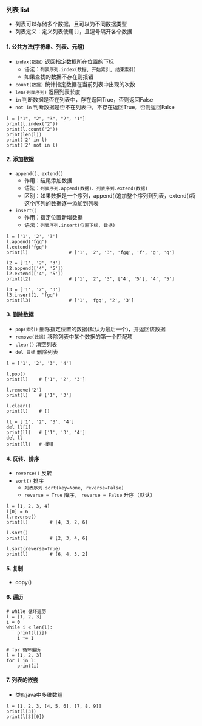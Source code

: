 ### 列表 list 
* 列表可以存储多个数据，且可以为不同数据类型
* 列表定义：定义列表使⽤`[]`，且逗号隔开各个数据

#### 1. 公共方法(字符串、列表、元组)
* `index(数据)` 返回指定数据所在位置的下标
  * 语法：`列表序列.index(数据, 开始索引, 结束索引)`
  * 如果查找的数据不存在则报错
* `count(数据)`   统计指定数据在当前列表中出现的次数
* `len(列表序列)`  返回列表⻓度
* `in`      判断数据是否在列表中，存在返回True，否则返回False
* `not in`  判断数据是否不在列表中，不存在返回True，否则返回False

```
l = ["1", "2", "3", "2", "1"]
print(l.index("2"))
print(l.count("2"))
print(len(l))
print('2' in l)
print('2' not in l)
```

#### 2. 添加数据
* `append()、extend()`
  * 作⽤：结尾添加数据
  * 语法：`列表序列.append(数据)、列表序列.extend(数据)`
  * 区别：如果数据是⼀个序列，append()追加整个序列到列表，extend()将这个序列的数据逐⼀添加到列表
* `insert()`
  * 作⽤：指定位置新增数据
  * 语法：`列表序列.insert(位置下标, 数据)`

```
l = ['1', '2', '3']
l.append('fgq')
l.extend('fgq')
print(l)               # ['1', '2', '3', 'fgq', 'f', 'g', 'q']

l2 = ['1', '2', '3']
l2.append(['4', '5'])
l2.extend(['4', '5'])
print(l2)              # ['1', '2', '3', ['4', '5'], '4', '5']

l3 = ['1', '2', '3']
l3.insert(1, 'fgq')
print(l3)              # ['1', 'fgq', '2', '3']
```


#### 3. 删除数据
* `pop(索引)`     删除指定位置的数据(默认为最后⼀个)，并返回该数据
* `remove(数据)`  移除列表中某个数据的第⼀个匹配项
* `clear()`      清空列表
* `del 目标`      删除列表

```
l = ['1', '2', '3', '4']

l.pop()
print(l)    # ['1', '2', '3']

l.remove('2')
print(l)    # ['1', '3']

l.clear()
print(l)    # []

ll = ['1', '2', '3', '4']
del ll[1]
print(ll)   # ['1', '3', '4']
del ll
print(ll)   # 报错
```


#### 4. 反转、排序
* `reverse()`   反转
* `sort()`      排序
  * `列表序列.sort(key=None, reverse=False)`
  * `reverse = True` 降序， `reverse = False` 升序（默认）
  
```
l = [1, 2, 3, 4]
l[0] = 6
l.reverse()
print(l)        # [4, 3, 2, 6]

l.sort()
print(l)        # [2, 3, 4, 6]

l.sort(reverse=True)
print(l)        # [6, 4, 3, 2]
```

#### 5. 复制
* copy()

#### 6. 遍历
```
# while 循环遍历
l = [1, 2, 3]
i = 0
while i < len(l):
    print(l[i])
    i += 1

# for 循环遍历
l = [1, 2, 3]
for i in l:
    print(i)
```


#### 7. 列表的嵌套
* 类似java中多维数组

```
l = [1, 2, 3, [4, 5, 6], [7, 8, 9]]
print(l[3])
print(l[3][0])
```